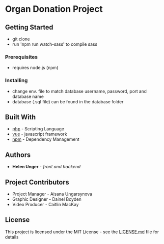 # Organ Donation Project



## Getting Started

- git clone
- run 'npm run watch-sass' to compile sass

### Prerequisites

- requires node.js (npm)

### Installing

- change env. file to match database username, password, port and database name
- database (.sql file) can be found in the database folder

## Built With

* [php](http://www.php.net/) - Scripting Language
* [vue](https://vuejs.org/) - javascript framework
* [npm](https://www.npmjs.com/) - Dependency Management

## Authors

* **Helen Unger** - *front and backend*

## Project Contributors

* Project Manager - Aisana Ungarsynova
* Graphic Designer - Dainel Boyden
* Video Producer - Caitlin MacKay

## License

This project is licensed under the MIT License - see the [LICENSE.md](LICENSE.md) file for details

